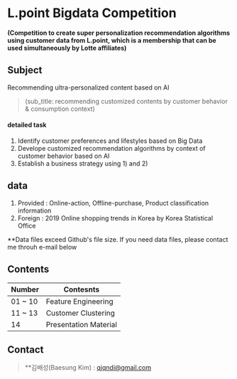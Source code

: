 # L.point Bigdata Competition
**(Competition to create super personalization recommendation algorithms using customer data from L.point, which is a membership that can be used simultaneously by Lotte affiliates)**

## Subject
Recommending ultra-personalized content based on AI 

> (sub_title: recommending customized contents by customer behavior & consumption context)

#### detailed task
1) Identify customer preferences and lifestyles based on Big Data 
2) Develope customized recommendation algorithms by context of customer behavior based on AI
3) Establish a business strategy using 1) and 2)

## data
1) Provided : Online-action, Offline-purchase, Product classification information
2) Foreign : 2019 Online shopping trends in Korea by Korea Statistical Office

**Data files exceed Github's file size. If you need data files, please contact me throuh e-mail below

## Contents
Number | Contesnts
------------ | -------------
01 ~ 10 | Feature Engineering
11 ~ 13 | Customer Clustering
14 | Presentation Material


## Contact
> **김배성(Baesung Kim) : qjqndi@gmail.com
